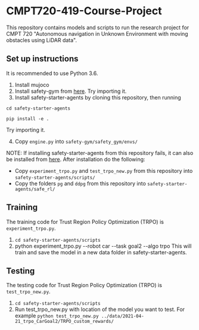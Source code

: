 # CMPT720-419-Course-Project
This repository contains models and scripts to run the research project for CMPT 720 "Autonomous navigation in Unknown Environment with moving obstacles using LiDAR data". 

## Set up instructions
It is recommended to use Python 3.6.

1) Install mujoco 
2) Install safety-gym from [here](https://github.com/openai/safety-gym). Try importing it.
3) Install safety-starter-agents by cloning this repository, then running

`cd safety-starter-agents`

`pip install -e .`

Try importing it.

4) Copy `engine.py` into `safety-gym/safety_gym/envs/`

NOTE: If installing safety-starter-agents from this repository fails, it can also be installed from [here](https://github.com/openai/safety-starter-agents). After installation do the following:
* Copy `experiment_trpo.py` and `test_trpo_new.py` from this repository into `safety-starter-agents/scripts/` 
* Copy the folders `pg` and `ddpg` from this repository into `safety-starter-agents/safe_rl/` 

## Training
The training code for Trust Region Policy Optimization (TRPO) is `experiment_trpo.py`.
1) `cd safety-starter-agents/scripts`
2) python experiment_trpo.py --robot car --task goal2 --algo trpo
This will train and save the model in a new data folder in safety-starter-agents.

## Testing
The testing code for Trust Region Policy Optimization (TRPO) is `test_trpo_new.py`.
1) `cd safety-starter-agents/scripts`
2) Run test_trpo_new.py with location of the model you want to test. For example `python test_trpo_new.py ../data/2021-04-21_trpo_CarGoal2/TRPO_custom_rewards/`
